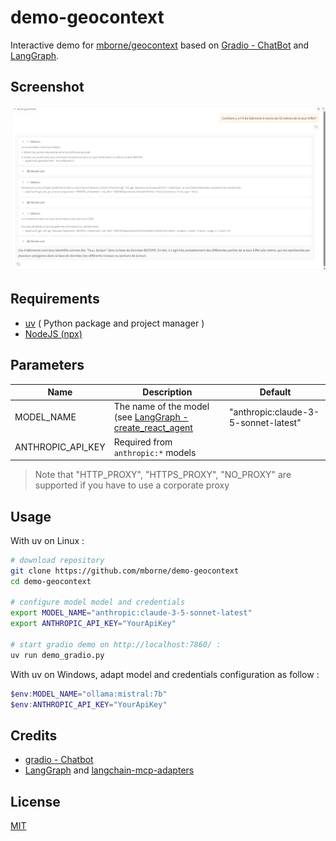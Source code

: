 # demo-geocontext

Interactive demo for [mborne/geocontext](https://github.com/mborne/geocontext#readme) based on [Gradio - ChatBot](https://www.gradio.app/guides/creating-a-chatbot-fast) and  [LangGraph](https://langchain-ai.github.io/langgraph/agents/mcp/#use-mcp).

## Screenshot

![Screenshot](img/screenshot.png)

## Requirements

* [uv](https://github.com/astral-sh/uv#installation) ( Python package and project manager )
* [NodeJS (npx)](https://docs.npmjs.com/downloading-and-installing-node-js-and-npm)


## Parameters

| Name              | Description                                                                                                                          | Default                              |
| ----------------- | ------------------------------------------------------------------------------------------------------------------------------------ | ------------------------------------ |
| MODEL_NAME        | The name of the model (see [LangGraph - create_react_agent](https://langchain-ai.github.io/langgraph/agents/models/#use-in-an-agent) | "anthropic:claude-3-5-sonnet-latest" |
| ANTHROPIC_API_KEY | Required from `anthropic:*` models                                                                                                   |                                      |

> Note that "HTTP_PROXY", "HTTPS_PROXY", "NO_PROXY" are supported if you have to use a corporate proxy


## Usage

With uv on Linux :

```bash
# download repository
git clone https://github.com/mborne/demo-geocontext
cd demo-geocontext

# configure model model and credentials
export MODEL_NAME="anthropic:claude-3-5-sonnet-latest"
export ANTHROPIC_API_KEY="YourApiKey"

# start gradio demo on http://localhost:7860/ :
uv run demo_gradio.py
```

With uv on Windows, adapt model and credentials configuration as follow :

```powershell
$env:MODEL_NAME="ollama:mistral:7b"
$env:ANTHROPIC_API_KEY="YourApiKey"
```


## Credits

* [gradio - Chatbot](https://www.gradio.app/docs/gradio/chatbot)
* [LangGraph](https://langchain-ai.github.io/langgraph/agents/mcp/#use-mcp) and [langchain-mcp-adapters](https://github.com/langchain-ai/langchain-mcp-adapters#readme)

## License

[MIT](./LICENSE)
